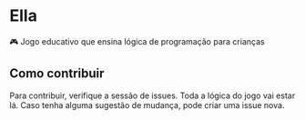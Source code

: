 # Ella
🎮 Jogo educativo que ensina lógica de programação para crianças

## Como contribuir
Para contribuir, verifique a sessão de issues. Toda a lógica do jogo vai estar lá. 
Caso tenha alguma sugestão de mudança, pode criar uma issue nova.
